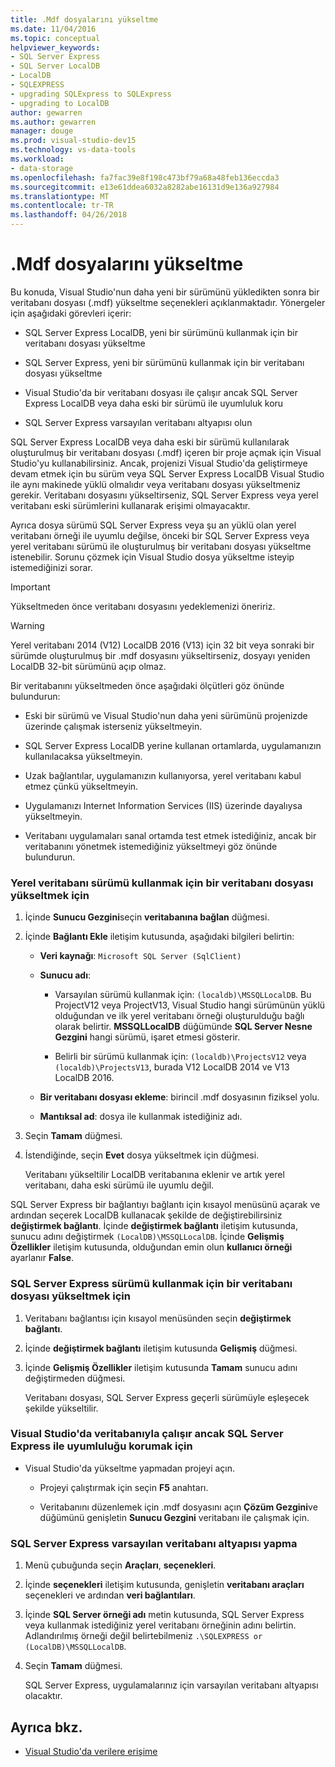 ```yaml
---
title: .Mdf dosyalarını yükseltme
ms.date: 11/04/2016
ms.topic: conceptual
helpviewer_keywords:
- SQL Server Express
- SQL Server LocalDB
- LocalDB
- SQLEXPRESS
- upgrading SQLExpress to SQLExpress
- upgrading to LocalDB
author: gewarren
ms.author: gewarren
manager: douge
ms.prod: visual-studio-dev15
ms.technology: vs-data-tools
ms.workload:
- data-storage
ms.openlocfilehash: fa7fac39e8f198c473bf79a68a48feb136eccda3
ms.sourcegitcommit: e13e61ddea6032a8282abe16131d9e136a927984
ms.translationtype: MT
ms.contentlocale: tr-TR
ms.lasthandoff: 04/26/2018
---
```

# <a name="upgrade-mdf-files"></a>.Mdf dosyalarını yükseltme

Bu konuda, Visual Studio'nun daha yeni bir sürümünü yükledikten sonra bir veritabanı dosyası (.mdf) yükseltme seçenekleri açıklanmaktadır. Yönergeler için aşağıdaki görevleri içerir:

- SQL Server Express LocalDB, yeni bir sürümünü kullanmak için bir veritabanı dosyası yükseltme

- SQL Server Express, yeni bir sürümünü kullanmak için bir veritabanı dosyası yükseltme

- Visual Studio'da bir veritabanı dosyası ile çalışır ancak SQL Server Express LocalDB veya daha eski bir sürümü ile uyumluluk koru

- SQL Server Express varsayılan veritabanı altyapısı olun

SQL Server Express LocalDB veya daha eski bir sürümü kullanılarak oluşturulmuş bir veritabanı dosyası (.mdf) içeren bir proje açmak için Visual Studio'yu kullanabilirsiniz. Ancak, projenizi Visual Studio'da geliştirmeye devam etmek için bu sürüm veya SQL Server Express LocalDB Visual Studio ile aynı makinede yüklü olmalıdır veya veritabanı dosyası yükseltmeniz gerekir. Veritabanı dosyasını yükseltirseniz, SQL Server Express veya yerel veritabanı eski sürümlerini kullanarak erişimi olmayacaktır.

Ayrıca dosya sürümü SQL Server Express veya şu an yüklü olan yerel veritabanı örneği ile uyumlu değilse, önceki bir SQL Server Express veya yerel veritabanı sürümü ile oluşturulmuş bir veritabanı dosyası yükseltme istenebilir. Sorunu çözmek için Visual Studio dosya yükseltme isteyip istemediğinizi sorar.

> [!IMPORTANT]
> Yükseltmeden önce veritabanı dosyasını yedeklemenizi öneririz.

> [!WARNING]
> Yerel veritabanı 2014 (V12) LocalDB 2016 (V13) için 32 bit veya sonraki bir sürümde oluşturulmuş bir .mdf dosyasını yükseltirseniz, dosyayı yeniden LocalDB 32-bit sürümünü açıp olmaz.

Bir veritabanını yükseltmeden önce aşağıdaki ölçütleri göz önünde bulundurun:

-   Eski bir sürümü ve Visual Studio'nun daha yeni sürümünü projenizde üzerinde çalışmak isterseniz yükseltmeyin.

-   SQL Server Express LocalDB yerine kullanan ortamlarda, uygulamanızın kullanılacaksa yükseltmeyin.

-   Uzak bağlantılar, uygulamanızın kullanıyorsa, yerel veritabanı kabul etmez çünkü yükseltmeyin.

-   Uygulamanızı Internet Information Services (IIS) üzerinde dayalıysa yükseltmeyin.

-   Veritabanı uygulamaları sanal ortamda test etmek istediğiniz, ancak bir veritabanını yönetmek istemediğiniz yükseltmeyi göz önünde bulundurun.

### <a name="to-upgrade-a-database-file-to-use-the-localdb-version"></a>Yerel veritabanı sürümü kullanmak için bir veritabanı dosyası yükseltmek için

1.  İçinde **Sunucu Gezgini**seçin **veritabanına bağlan** düğmesi.

2.  İçinde **Bağlantı Ekle** iletişim kutusunda, aşağıdaki bilgileri belirtin:

    -   **Veri kaynağı**: `Microsoft SQL Server (SqlClient)`

    -   **Sunucu adı**:

        -   Varsayılan sürümü kullanmak için: `(localdb)\MSSQLLocalDB`.  Bu ProjectV12 veya ProjectV13, Visual Studio hangi sürümünün yüklü olduğundan ve ilk yerel veritabanı örneği oluşturulduğu bağlı olarak belirtir. **MSSQLLocalDB** düğümünde **SQL Server Nesne Gezgini** hangi sürümü, işaret etmesi gösterir.

        -   Belirli bir sürümü kullanmak için: `(localdb)\ProjectsV12` veya `(localdb)\ProjectsV13`, burada V12 LocalDB 2014 ve V13 LocalDB 2016.

    -   **Bir veritabanı dosyası ekleme**: birincil .mdf dosyasının fiziksel yolu.

    -   **Mantıksal ad**: dosya ile kullanmak istediğiniz adı.

3.  Seçin **Tamam** düğmesi.

4.  İstendiğinde, seçin **Evet** dosya yükseltmek için düğmesi.

    Veritabanı yükseltilir LocalDB veritabanına eklenir ve artık yerel veritabanı, daha eski sürümü ile uyumlu değil.

SQL Server Express bir bağlantıyı bağlantı için kısayol menüsünü açarak ve ardından seçerek LocalDB kullanacak şekilde de değiştirebilirsiniz **değiştirmek bağlantı**. İçinde **değiştirmek bağlantı** iletişim kutusunda, sunucu adını değiştirmek `(LocalDB)\MSSQLLocalDB`. İçinde **Gelişmiş Özellikler** iletişim kutusunda, olduğundan emin olun **kullanıcı örneği** ayarlanır **False**.

### <a name="to-upgrade-a-database-file-to-use-the-sql-server-express-version"></a>SQL Server Express sürümü kullanmak için bir veritabanı dosyası yükseltmek için

1.  Veritabanı bağlantısı için kısayol menüsünden seçin **değiştirmek bağlantı**.

2.  İçinde **değiştirmek bağlantı** iletişim kutusunda **Gelişmiş** düğmesi.

3.  İçinde **Gelişmiş Özellikler** iletişim kutusunda **Tamam** sunucu adını değiştirmeden düğmesi.

    Veritabanı dosyası, SQL Server Express geçerli sürümüyle eşleşecek şekilde yükseltilir.

### <a name="to-work-with-the-database-in-visual-studio-but-retain-compatibility-with-sql-server-express"></a>Visual Studio'da veritabanıyla çalışır ancak SQL Server Express ile uyumluluğu korumak için

-   Visual Studio'da yükseltme yapmadan projeyi açın.

    -   Projeyi çalıştırmak için seçin **F5** anahtarı.

    -   Veritabanını düzenlemek için .mdf dosyasını açın **Çözüm Gezgini**ve düğümünü genişletin **Sunucu Gezgini** veritabanı ile çalışmak için.

### <a name="to-make-sql-server-express-the-default-database-engine"></a>SQL Server Express varsayılan veritabanı altyapısı yapma

1.  Menü çubuğunda seçin **Araçları**, **seçenekleri**.

2.  İçinde **seçenekleri** iletişim kutusunda, genişletin **veritabanı araçları** seçenekleri ve ardından **veri bağlantıları**.

3.  İçinde **SQL Server örneği adı** metin kutusunda, SQL Server Express veya kullanmak istediğiniz yerel veritabanı örneğinin adını belirtin. Adlandırılmış örneği değil belirtebilmeniz `.\SQLEXPRESS or (LocalDB)\MSSQLLocalDB`.

4.  Seçin **Tamam** düğmesi.

    SQL Server Express, uygulamalarınız için varsayılan veritabanı altyapısı olacaktır.

## <a name="see-also"></a>Ayrıca bkz.

- [Visual Studio'da verilere erişime](accessing-data-in-visual-studio.md)